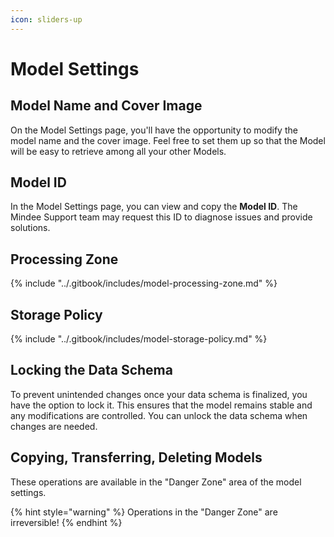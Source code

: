 ```yaml
---
icon: sliders-up
---
```


# Model Settings

## Model Name and Cover Image

On the Model Settings page, you'll have the opportunity to modify the model name and the cover image. Feel free to set them up so that the Model will be easy to retrieve among all your other Models.

## Model ID

In the Model Settings page, you can view and copy the **Model ID**. The Mindee Support team may request this ID to diagnose issues and provide solutions.

## Processing Zone

{% include "../.gitbook/includes/model-processing-zone.md" %}

## Storage Policy

{% include "../.gitbook/includes/model-storage-policy.md" %}

## Locking the Data Schema

To prevent unintended changes once your data schema is finalized, you have the option to lock it. This ensures that the model remains stable and any modifications are controlled. You can unlock the data schema when changes are needed.

## Copying, Transferring, Deleting Models

These operations are available in the "Danger Zone" area of the model settings.

{% hint style="warning" %}
Operations in the "Danger Zone" are irreversible!
{% endhint %}
